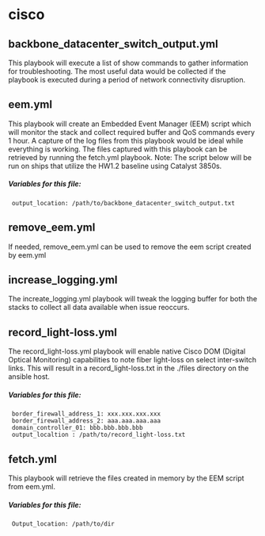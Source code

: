 # cisco

## backbone_datacenter_switch_output.yml
This playbook will execute a list of show commands to gather information for troubleshooting. The most useful data would be collected if the playbook is executed during a period of network connectivity disruption. 

## eem.yml 
This playbook will create an Embedded Event Manager (EEM) script which will monitor the stack and collect required buffer and QoS commands every 1 hour. A capture of the log files from this playbook would be ideal while everything is working. The files captured with this playbook can be retrieved by running the fetch.yml playbook.
Note: The script below will be run on ships that utilize the HW1.2 baseline using Catalyst 3850s.

##### Variables for this file: 
```
 output_location: /path/to/backbone_datacenter_switch_output.txt
```

## remove_eem.yml
If needed, remove_eem.yml can be used to remove the eem script created by eem.yml

## increase_logging.yml
The increate_logging.yml playbook will tweak the logging buffer for both the stacks to collect all data available when issue reoccurs.

## record_light-loss.yml
The record_light-loss.yml playbook will enable native Cisco DOM (Digital Optical Monitoring) capabilities to note fiber light-loss on select inter-switch links. This will result in a record_light-loss.txt in the ./files directory on the ansible host.

##### Variables for this file: 
```
 border_firewall_address_1: xxx.xxx.xxx.xxx
 border_firewall_address_2: aaa.aaa.aaa.aaa
 domain_controller_01: bbb.bbb.bbb.bbb
 output_localtion : /path/to/record_light-loss.txt
```

## fetch.yml
This playbook will retrieve the files created in memory by the EEM script from eem.yml.

##### Variables for this file:
```
 Output_location: /path/to/dir
```
